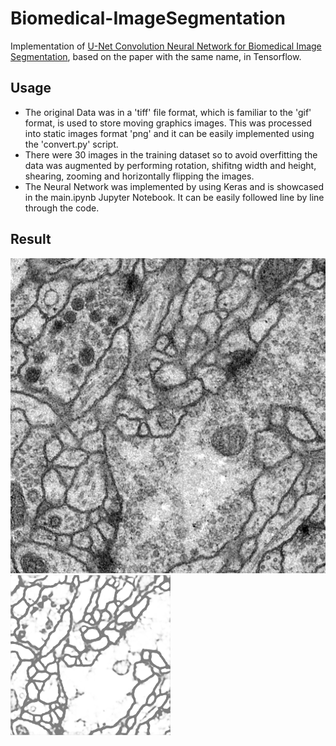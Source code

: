 # Biomedical-ImageSegmentation
Implementation of [U-Net Convolution Neural Network for Biomedical Image Segmentation](https://lmb.informatik.uni-freiburg.de/people/ronneber/u-net/), based on the paper with the same name, in Tensorflow.

## Usage
* The original Data was in a 'tiff' file format, which is familiar to the 'gif' format, is used to store moving graphics images. This was processed into static images format 'png' and it can be easily implemented using the 'convert.py' script.
* There were 30 images in the training dataset so to avoid overfitting the data was augmented by performing rotation, shifitng width and height, shearing, zooming and horizontally flipping the images.
* The Neural Network was implemented by using Keras and is showcased in the main.ipynb Jupyter Notebook. It can be easily followed line by line through the code.

## Result
![TestImage](TestedOn.png)
![SegmentedOutput](Segmented.png)
